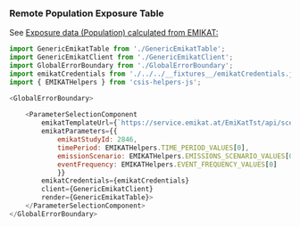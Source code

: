 ### Remote Population Exposure Table
See [Exposure data (Population) calculated from EMIKAT:](https://github.com/clarity-h2020/csis/wiki/Services-endpoints-\(used-by-CSIS\)#exposure-data-population-calculated-from-emikat)
```js
import GenericEmikatTable from './GenericEmikatTable';
import GenericEmikatClient from './GenericEmikatClient';
import GlobalErrorBoundary from './GlobalErrorBoundary';
import emikatCredentials from './../../__fixtures__/emikatCredentials.js';
import { EMIKATHelpers } from 'csis-helpers-js';

<GlobalErrorBoundary>
    
    <ParameterSelectionComponent
        emikatTemplateUrl={`https://service.emikat.at/EmiKatTst/api/scenarios/2846/feature/view.2974/table/data?rownum=100&filter=STUDY_VARIANT%3D%27BASELINE%27&filter=TIME_PERIOD%3D%27${EMIKATHelpers.TIME_PERIOD}%27&filter=EMISSIONS_SCENARIO%3D%27${EMIKATHelpers.EMISSIONS_SCENARIO}%27&filter=EVENT_FREQUENCY%3D%27${EMIKATHelpers.EVENT_FREQUENCY}%27&filter=SZ_ID%3D${EMIKATHelpers.EMIKAT_STUDY_ID}`}
        emikatParameters={{
            emikatStudyId: 2846,
            timePeriod: EMIKATHelpers.TIME_PERIOD_VALUES[0],
            emissionScenario: EMIKATHelpers.EMISSIONS_SCENARIO_VALUES[0],
            eventFrequency: EMIKATHelpers.EVENT_FREQUENCY_VALUES[0]
            }}
        emikatCredentials={emikatCredentials}
        client={GenericEmikatClient}
        render={GenericEmikatTable}>
    </ParameterSelectionComponent>
</GlobalErrorBoundary>

```